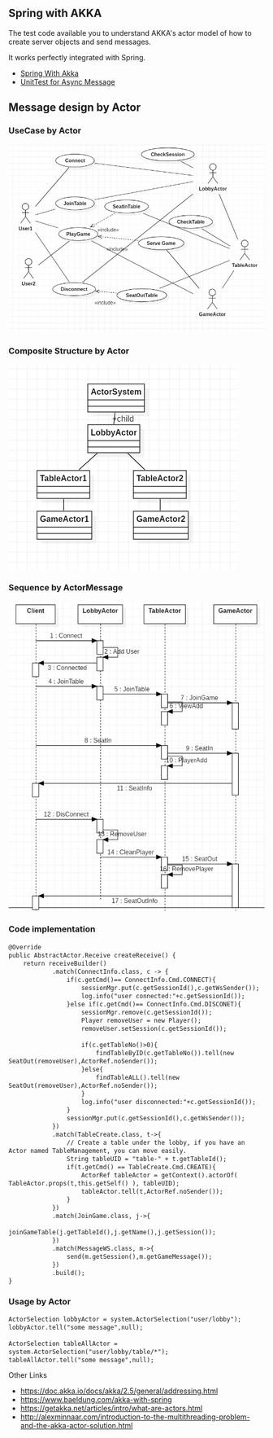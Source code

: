 
## Spring with AKKA

The test code available you to understand AKKA's actor model of how to create server objects and send messages.

It works perfectly integrated with Spring.

- [Spring With Akka](../../../../../../../../src/test/java/com/vgw/demo/gameweb/SpringAkkaIntegrationTest.java)
- [UnitTest for Async Message](../../../../../../../../src/test/java/com/vgw/demo/gameweb/actor)

## Message design by Actor

### UseCase by Actor

![image](../../../../../../../../doc/actordiagram.png)

### Composite Structure by Actor

![image2](../../../../../../../../doc/actor-composites.png)

### Sequence by ActorMessage

![image3](../../../../../../../../doc/actor-sequence.png)

### Code implementation
    @Override
    public AbstractActor.Receive createReceive() {
        return receiveBuilder()
                .match(ConnectInfo.class, c -> {
                    if(c.getCmd()== ConnectInfo.Cmd.CONNECT){
                        sessionMgr.put(c.getSessionId(),c.getWsSender());
                        log.info("user connected:"+c.getSessionId());
                    }else if(c.getCmd()== ConnectInfo.Cmd.DISCONET){
                        sessionMgr.remove(c.getSessionId());
                        Player removeUser = new Player();
                        removeUser.setSession(c.getSessionId());
     
                        if(c.getTableNo()>0){
                            findTableByID(c.getTableNo()).tell(new SeatOut(removeUser),ActorRef.noSender());
                        }else{
                            findTableALL().tell(new SeatOut(removeUser),ActorRef.noSender());
                        }
                        log.info("user disconnected:"+c.getSessionId());
                    }
                    sessionMgr.put(c.getSessionId(),c.getWsSender());
                })
                .match(TableCreate.class, t->{
                    // Create a table under the lobby, if you have an Actor named TableManagement, you can move easily.
                    String tableUID = "table-" + t.getTableId();
                    if(t.getCmd() == TableCreate.Cmd.CREATE){
                        ActorRef tableActor = getContext().actorOf( TableActor.props(t,this.getSelf() ), tableUID);
                        tableActor.tell(t,ActorRef.noSender());
                    }
                })
                .match(JoinGame.class, j->{
                    joinGameTable(j.getTableId(),j.getName(),j.getSession());
                })
                .match(MessageWS.class, m->{
                    send(m.getSession(),m.getGameMessage());
                })
                .build();
    }

### Usage by Actor

    ActorSelection lobbyActor = system.ActorSelection("user/lobby");
    lobbyActor.tell("some message",null);
     
    ActorSelection tableAllActor = system.ActorSelection("user/lobby/table/*");
    tableAllActor.tell("some message",null);



Other Links

- https://doc.akka.io/docs/akka/2.5/general/addressing.html
- https://www.baeldung.com/akka-with-spring
- https://getakka.net/articles/intro/what-are-actors.html
- http://alexminnaar.com/introduction-to-the-multithreading-problem-and-the-akka-actor-solution.html
